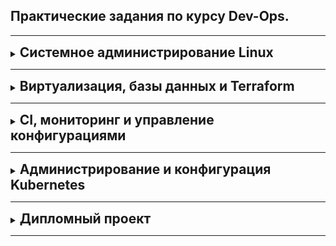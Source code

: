 ## Практические задания по курсу Dev-Ops.

---
<details>
<summary>
<span style="font-size:1.5em; font-weight:bold;">Системное администрирование Linux</span>
</summary>

* [Введение в DevOps](DevOps%20%26%20SysAdm/Version%20control%20systems/01-intro)  
* [Инструменты Git](DevOps%20%26%20SysAdm/Version%20control%20systems/02-git-04-tools)
* [Ветвления в Git](DevOps%20%26%20SysAdm/Version%20control%20systems/branching)
* [Работа в терминале 1](DevOps%20%26%20SysAdm/Basics%20of%20system%20adm/03-sysadmin-01-terminal)
* [Работа в терминале 2](DevOps%20%26%20SysAdm/Basics%20of%20system%20adm/03-sysadmin-02-terminal)
* [Операционные системы 1](DevOps%20%26%20SysAdm/Basics%20of%20system%20adm/03-sysadmin-03-os)
* [Операционные системы 2](DevOps%20%26%20SysAdm/Basics%20of%20system%20adm/03-sysadmin-04-os)
* [Файловые системы](DevOps%20%26%20SysAdm/Basics%20of%20system%20adm/03-sysadmin-05-fs)
* [Компьютерные сети 1](DevOps%20%26%20SysAdm/Basics%20of%20system%20adm/03-sysadmin-06-net)
* [Компьютерные сети 2](DevOps%20%26%20SysAdm/Basics%20of%20system%20adm/03-sysadmin-07-net)
* [Компьютерные сети 3](DevOps%20%26%20SysAdm/Basics%20of%20system%20adm/03-sysadmin-08-net)
* [Элементы безопасности](DevOps%20%26%20SysAdm/Basics%20of%20system%20adm/03-sysadmin-09-security)
</details>

---
<details>
<summary>
<span style="font-size:1.5em; font-weight:bold;">Виртуализация, базы данных и Terraform</span>
</summary>


#### Виртуализация:  
* [Введение в виртуализацию](Virtualization%2C%20Databases%20%2C%20Terraform/Virtualization/05-virt-01-basics)
* [Применение принципов IaaC в работе с виртуальными машинами](Virtualization%2C%20Databases%20%2C%20Terraform/Virtualization/05-virt-02-iaac)
* [Введение. Экосистема. Архитектура. Жизненный цикл Docker-контейнера](Virtualization%2C%20Databases%20%2C%20Terraform/Virtualization/05-virt-03-docker)
* [Оркестрация группой Docker-контейнеров на примере Docker Compose](Virtualization%2C%20Databases%20%2C%20Terraform/Virtualization/05-virt-04-docker-compose)
* [Оркестрация кластером Docker контейнеров на примере Docker Swarm](Virtualization%2C%20Databases%20%2C%20Terraform/Virtualization/05-virt-05-docker-swarm)
#### Администрирование баз данных:  
* [Типы и структура СУБД](Virtualization%2C%20Databases%20%2C%20Terraform/Databases/06-db-01-basics)
* [SQL](Virtualization%2C%20Databases%20%2C%20Terraform/Databases/06-db-02-sql)
* [MySQL](Virtualization%2C%20Databases%20%2C%20Terraform/Databases/06-db-03-mysql)
* [PostgreSQL](Virtualization%2C%20Databases%20%2C%20Terraform/Databases/06-db-04-postgresql)
* [Elasticsearch](Virtualization%2C%20Databases%20%2C%20Terraform/Databases/06-db-05-elasticsearch)
* [Troubleshooting](Virtualization%2C%20Databases%20%2C%20Terraform/Databases/06-db-06-troobleshooting)
#### Облачная инфраструктура. Terraform:
* [Введение в Terraform](Virtualization%2C%20Databases%20%2C%20Terraform/Terraform/07-terraform-01)
* [Основы Terraform. Yandex Cloud](Virtualization%2C%20Databases%20%2C%20Terraform/Terraform/07-terraform-02)
* [Управляющие конструкции в коде Terraform](Virtualization%2C%20Databases%20%2C%20Terraform/Terraform/07-terraform-03)
* [Продвинутые методы работы с Terraform](Virtualization%2C%20Databases%20%2C%20Terraform/Terraform/07-terraform-04)

</details>

---
<details>
<summary>
<span style="font-size:1.5em; font-weight:bold;"> CI, мониторинг и управление конфигурациями</span>
</summary>

#### Система управления конфигурациями:
* [Введение в Ansible](CI%2C%20monitoring%20and%20config%20management/Configuration%20Management%20System/08-ansible-01-base)
* [Работа с Playbook](CI%2C%20monitoring%20and%20config%20management/Configuration%20Management%20System/08-ansible-02-playbook)
* [Использование Ansible](CI%2C%20monitoring%20and%20config%20management/Configuration%20Management%20System/08-ansible-03-yandex)
* [Работа с roles](CI%2C%20monitoring%20and%20config%20management/Configuration%20Management%20System/08-ansible-04-role)
* [Тестирование roles](CI%2C%20monitoring%20and%20config%20management/Configuration%20Management%20System/08-ansible-05-testing)
#### Непрерывная разработка и интеграция:
* [Жизненный цикл ПО](CI%2C%20monitoring%20and%20config%20management/Continuous%20development%20and%20integration/09-ci-01-intro)
* [Процессы CI/CD](CI%2C%20monitoring%20and%20config%20management/Continuous%20development%20and%20integration/09-ci-03-cicd)
* [Jenkins](CI%2C%20monitoring%20and%20config%20management/Continuous%20development%20and%20integration/09-ci-04-jenkins)
* [Teamcity](CI%2C%20monitoring%20and%20config%20management/Continuous%20development%20and%20integration/09-ci-05-teamcity)
#### Мониторинг и логи:
* [Системы мониторинга](CI%2C%20monitoring%20and%20config%20management/Monitoring%20and%20logs/10-monitoring-02-base)
* [Средство визуализации Grafana](CI%2C%20monitoring%20and%20config%20management/Monitoring%20and%20logs/10-monitoring-03-grafana)
* [Система сбора логов Elastic Stack](CI%2C%20monitoring%20and%20config%20management/Monitoring%20and%20logs/10-monitoring-04-elk)
* [Платформа мониторинга Sentry](CI%2C%20monitoring%20and%20config%20management/Monitoring%20and%20logs/10-monitoring-05-sentry)

</details>

---
<details>
<summary>
<span style="font-size:1.5em; font-weight:bold;">Администрирование и конфигурация Kubernetes</span>
</summary>

#### Микросервисная архитектура:
* [Введение в микросервисы](Kubernetes/Microservice%20architecture/11-microservices-01-intro)
* [Микросервисы: принципы](Kubernetes/Microservice%20architecture/11-microservices-02-principles)
* [Микросервисы: подходы](Kubernetes/Microservice%20architecture/11-microservices-03-approaches)
* [Микросервисы: масштабирование](Kubernetes/Microservice%20architecture/11-microservices-04-scaling)
#### Администрирование кластера Kubernetes:
* [Kubernetes. Причины появления. Команда kubectl](Kubernetes/Administration%20of%20the%20Kubernetes%20cluster/1.1)
* [Базовые объекты K8S](Kubernetes/Administration%20of%20the%20Kubernetes%20cluster/1.2)
* [Запуск приложений в K8S](Kubernetes/Administration%20of%20the%20Kubernetes%20cluster/1.3)
* [Сетевое взаимодействие в K8S. Часть 1](Kubernetes/Administration%20of%20the%20Kubernetes%20cluster/1.4)
* [Сетевое взаимодействие в K8S. Часть 2](Kubernetes/Administration%20of%20the%20Kubernetes%20cluster/1.5)
#### Конфигурация Kubernetes:
* [Хранение в K8s. Часть 1](Kubernetes/Kubernetes%20Configuration/2.1)
* [Хранение в K8s. Часть 2](Kubernetes/Kubernetes%20Configuration/2.2)
* [Конфигурация приложений](Kubernetes/Kubernetes%20Configuration/2.3)
#### Сетевая безопасность в Kubernetes:
* [Компоненты Kubernetes](Kubernetes/Network%20security%20in%20Kubernetes/3.1)
* [Установка Kubernetes](Kubernetes/Network%20security%20in%20Kubernetes/3.2)
* [Как работает сеть в K8s](Kubernetes/Network%20security%20in%20Kubernetes/3.3)
* [Обновление приложений](Kubernetes/Network%20security%20in%20Kubernetes/3.4)
* [Troubleshooting](Kubernetes/Network%20security%20in%20Kubernetes/3.5)

</details>

---
<details>
<summary>
<span style="font-size:1.5em; font-weight:bold;">Дипломный проект</span>
</summary>

* [Ссылка на проект](Diplom/README.md)
</details>

---